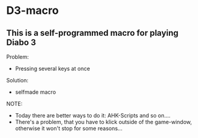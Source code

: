 # D3-macro
## This is a self-programmed macro for playing Diabo 3
Problem:

- Pressing several keys at once

Solution:

- selfmade macro

NOTE: 

- Today there are better ways to do it: AHK-Scripts and so on.... 
- There's a problem, that you have to klick outside of the game-window, otherwise it won't stop for some reasons...
